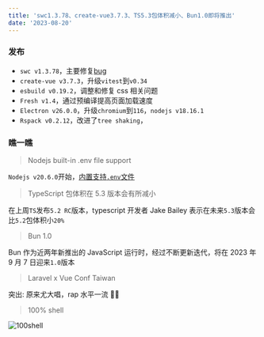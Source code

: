 ```yaml
---
title: 'swc1.3.78、create-vue3.7.3、TS5.3包体积减小、Bun1.0即将推出'
date: '2023-08-20'
---
```


### 发布

- `swc v1.3.78`，主要修复[bug](https://github.com/swc-project/swc/milestone/435?closed=1)
- `create-vue v3.7.3`，升级`vitest`到`v0.34`
- `esbuild v0.19.2`，调整和修复 css 相关问题
- `Fresh v1.4`，通过预编译提高页面加载速度
- `Electron v26.0.0`，升级`chromium`到`116`，`nodejs v18.16.1`
- `Rspack v0.2.12`，改进了`tree shaking`，

### 瞧一瞧

> Nodejs built-in .env file support

`Nodejs v20.6.0`开始，[内置支持`.env`文件](https://github.com/nodejs/node/pull/49185)

> TypeScript 包体积在 5.3 版本会有所减小

在上周`TS`发布`5.2 RC`版本，typescript 开发者 Jake Bailey 表示在未来`5.3`版本会比`5.2`包体积小`20%`

> Bun 1.0

Bun 作为近两年新推出的 JavaScript 运行时，经过不断更新迭代，将在 2023 年 9 月 7 日迎来`1.0`版本

> Laravel x Vue Conf Taiwan

突出: 原来尤大唱，rap 水平一流 🤣👏

> 100% shell

![100shell](https://mmbiz.qpic.cn/sz_mmbiz_jpg/qqzmMm3X68Piccbhu1r10RD33gbRQWSNibRKrhw8kHxlesoaEhiatXz1fbyDenbo2LdBO1BkBB8xXiaFLeSL4nh9Gw/640?wx_fmt=jpeg&wxfrom=5&wx_lazy=1&wx_co=1)
